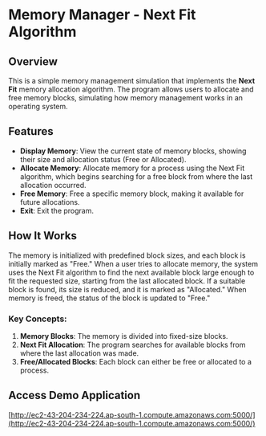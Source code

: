 # Memory Manager - Next Fit Algorithm

## Overview
This is a simple memory management simulation that implements the **Next Fit** memory allocation algorithm. The program allows users to allocate and free memory blocks, simulating how memory management works in an operating system.

## Features
- **Display Memory**: View the current state of memory blocks, showing their size and allocation status (Free or Allocated).
- **Allocate Memory**: Allocate memory for a process using the Next Fit algorithm, which begins searching for a free block from where the last allocation occurred.
- **Free Memory**: Free a specific memory block, making it available for future allocations.
- **Exit**: Exit the program.

## How It Works
The memory is initialized with predefined block sizes, and each block is initially marked as "Free." When a user tries to allocate memory, the system uses the Next Fit algorithm to find the next available block large enough to fit the requested size, starting from the last allocated block. If a suitable block is found, its size is reduced, and it is marked as "Allocated." When memory is freed, the status of the block is updated to "Free."

### Key Concepts:
1. **Memory Blocks**: The memory is divided into fixed-size blocks.
2. **Next Fit Allocation**: The program searches for available blocks from where the last allocation was made.
3. **Free/Allocated Blocks**: Each block can either be free or allocated to a process.

## Access Demo Application

[http://ec2-43-204-234-224.ap-south-1.compute.amazonaws.com:5000/](http://ec2-43-204-234-224.ap-south-1.compute.amazonaws.com:5000/)

